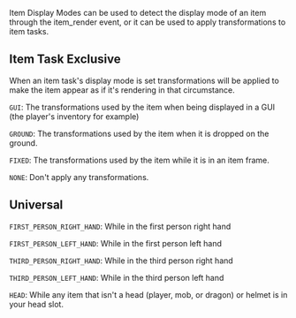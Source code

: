 Item Display Modes can be used to detect the display mode of an item through the item_render event, or it can be used to apply transformations to item tasks.

## Item Task Exclusive

When an item task's display mode is set transformations will be applied to make the item appear as if it's rendering in that circumstance. 

<code>GUI</code>: The transformations used by the item when being displayed in a GUI (the player's inventory for example)<br/>

<code>GROUND</code>: The transformations used by the item when it is dropped on the ground.<br/>

<code>FIXED</code>: The transformations used by the item while it is in an item frame.<br/>

<code>NONE</code>: Don't apply any transformations.

## Universal

<code>FIRST_PERSON_RIGHT_HAND</code>: While in the first person right hand<br/>

<code>FIRST_PERSON_LEFT_HAND</code>: While in the first person left hand<br/>

<code>THIRD_PERSON_RIGHT_HAND</code>: While in the third person right hand<br/>

<code>THIRD_PERSON_LEFT_HAND</code>: While in the third person left hand<br/>

<code>HEAD</code>: While any item that isn't a head (player, mob, or dragon) or helmet is in your head slot.